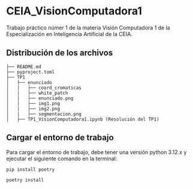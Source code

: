 # CEIA_VisionComputadora1

Trabajo práctico númer 1 de la materia Visión Computadora 1 de la Especialización en Inteligencia Artificial de la CEIA.

## Distribución de los archivos

```
├── README.md
├── pyproject.toml
├── TP1
│   ├── enunciado
│   |   ├── coord_cromaticas
│   |   ├── white_patch
│   |   ├── enunciado.png
│   |   ├── img1.png
│   |   ├── img2.png
│   |   ├── segmentacion.png
│   ├── TP1_VisionComputadora1.ipynb (Resolución del TP1)
```

## Cargar el entorno de trabajo

Para cargar el entorno de trabajo, debe tener una versión python 3.12.x y ejecutar el siguiente comando en la terminal:

```pip install poetry```

```poetry install```